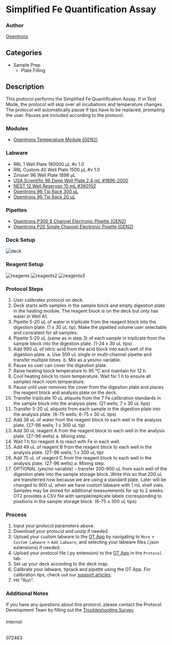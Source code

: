 # Simplified Fe Quantification Assay


### Author
[Opentrons](https://opentrons.com/)


## Categories
* Sample Prep
	* Plate Filling


## Description
This protocol performs the Simplified Fe Quantification Assay. If in Test Mode, the protocol will skip over all incubations and temperature changes. The protocol will automatically pause if tips have to be replaced, prompting the user. Pauses are included according to the protocol.


### Modules
* [Opentrons Temperature Module (GEN2)](https://shop.opentrons.com/temperature-module-gen2/)


### Labware
* RRL 1 Well Plate 180000 µL #v 1.0
* RRL Custom 40 Well Plate 1500 µL #v 1.0
* Zinsser 96 Well Plate 1898 µL
* [USA Scientific 96 Deep Well Plate 2.4 mL #1896-2000](https://www.usascientific.com/2ml-deep96-well-plateone-bulk.aspx)
* [NEST 12 Well Reservoir 15 mL #360102](http://www.cell-nest.com/page94?_l=en&product_id=102)
* [Opentrons 96 Tip Rack 300 µL](https://shop.opentrons.com/collections/opentrons-tips/products/opentrons-300ul-tips)
* [Opentrons 96 Tip Rack 20 µL](https://shop.opentrons.com/collections/opentrons-tips/products/opentrons-10ul-tips)


### Pipettes
* [Opentrons P300 8 Channel Electronic Pipette (GEN2)](https://shop.opentrons.com/8-channel-electronic-pipette/)
* [Opentrons P20 Single Channel Electronic Pipette (GEN2)](https://shop.opentrons.com/single-channel-electronic-pipette-p20/)


### Deck Setup
![deck](https://opentrons-protocol-library-website.s3.amazonaws.com/custom-README-images/072463/Screen+Shot+2022-12-14+at+8.32.53+AM.png)


### Reagent Setup
![reagents](https://opentrons-protocol-library-website.s3.amazonaws.com/custom-README-images/072463/Screen+Shot+2022-12-13+at+12.50.20+PM.png)
![reagents2](https://opentrons-protocol-library-website.s3.amazonaws.com/custom-README-images/072463/Screen+Shot+2022-12-13+at+12.50.41+PM.png)
![reagents3](https://opentrons-protocol-library-website.s3.amazonaws.com/custom-README-images/072463/Screen+Shot+2022-12-13+at+12.50.51+PM.png)


### Protocol Steps
1. User calibrates protocol on deck.
2. Deck starts with samples in the sample block and empty digestion plate in the heating module. The reagent
block is on the deck but only has water in Well A1.
3. Pipette 5-20 uL of water in triplicate from the reagent block into the digestion plate. (1 x 30 uL tip). Make the
pipetted volume user selectable and consistent for all samples.
4. Pipette 5-20 uL (same as in step 3) of each sample in triplicate from the sample block into the digestion plate.
(1-24 x 30 uL tips)
5. Add 990 uL of nitric acid from the acid block into each well of the digestion plate.
a. Use 300 uL single or multi-channel pipette and transfer multiple times.
b. Mix as a yes/no variable.
6. Pause so user can cover the digestion plate.
7. Raise heating block temperature to 95 °C and maintain for 12 h.
8. Cool heating block to room temperature. Wait for 1 h to ensure all samples reach room temperature.
9. Pause until user removes the cover from the digestion plate and places the reagent block and analysis plate on
the deck.
10. Transfer triplicate 10 uL aliquots from the 7 Fe calibration standards in the sample block into the analysis plate.
(21 wells; 7 x 30 uL tips)
11. Transfer 5-20 uL aliquots from each sample in the digestion plate into the analysis plate. (6-75 wells; 6-75 x 30 uL tips)
12. Add 36 uL of water from the reagent block to each well in the analysis plate. (27-96 wells; 1 x 300 uL tip)
13. Add 30 uL reagent A from the reagent block to each well in the analysis plate. (27-96 wells)
a. Mixing step.
14. Wait 1 h for reagent A to react with Fe in each well.
15. Add 49 uL of reagent B from the reagent block to each well in the analysis plate. (27-96 wells; 1 x 300 uL tip)
16. Add 75 uL of reagent C from the reagent block to each well in the analysis plate. (27-96 wells)
a. Mixing step.
17. OPTIONAL (yes/no variable) – transfer 200-900 uL from each well of the digestion plate into the sample storage
block. Write this so that 200 uL are transferred now because we are using a standard plate. Later will be
changed to 900 uL when we have custom labware with 1 mL shell vials. Samples may be stored for additional
measurements for up to 2 weeks. OT2 provides a CSV file with sample/replicate labels corresponding to
positions in the sample storage block. (6-75 x 300 uL tips)


### Process
1. Input your protocol parameters above.
2. Download your protocol and unzip if needed.
3. Upload your custom labware to the [OT App](https://opentrons.com/ot-app) by navigating to `More` > `Custom Labware` > `Add Labware`, and selecting your labware files (.json extensions) if needed.
4. Upload your protocol file (.py extension) to the [OT App](https://opentrons.com/ot-app) in the `Protocol` tab.
5. Set up your deck according to the deck map.
6. Calibrate your labware, tiprack and pipette using the OT App. For calibration tips, check out our [support articles](https://support.opentrons.com/en/collections/1559720-guide-for-getting-started-with-the-ot-2).
7. Hit "Run".


### Additional Notes
If you have any questions about this protocol, please contact the Protocol Development Team by filling out the [Troubleshooting Survey](https://protocol-troubleshooting.paperform.co/).


###### Internal
072463

